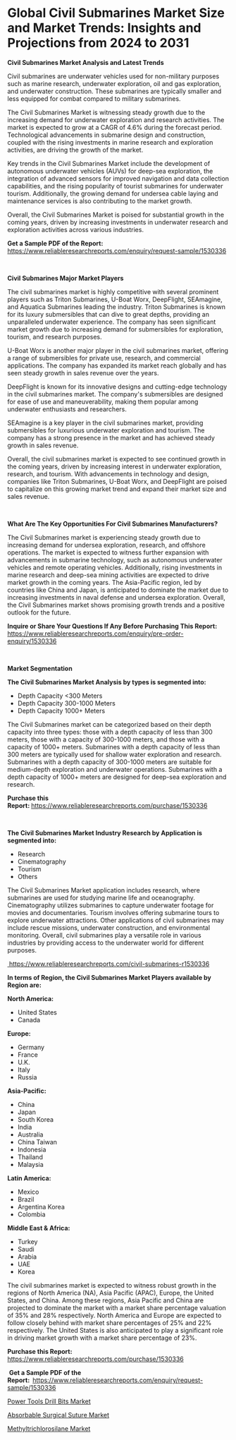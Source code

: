 <p><h1>Global Civil Submarines Market Size and Market Trends: Insights and Projections from 2024 to 2031</h1></p><p><strong>Civil Submarines Market Analysis and Latest Trends</strong></p>
<p><p>Civil submarines are underwater vehicles used for non-military purposes such as marine research, underwater exploration, oil and gas exploration, and underwater construction. These submarines are typically smaller and less equipped for combat compared to military submarines.</p><p>The Civil Submarines Market is witnessing steady growth due to the increasing demand for underwater exploration and research activities. The market is expected to grow at a CAGR of 4.6% during the forecast period. Technological advancements in submarine design and construction, coupled with the rising investments in marine research and exploration activities, are driving the growth of the market.</p><p>Key trends in the Civil Submarines Market include the development of autonomous underwater vehicles (AUVs) for deep-sea exploration, the integration of advanced sensors for improved navigation and data collection capabilities, and the rising popularity of tourist submarines for underwater tourism. Additionally, the growing demand for undersea cable laying and maintenance services is also contributing to the market growth.</p><p>Overall, the Civil Submarines Market is poised for substantial growth in the coming years, driven by increasing investments in underwater research and exploration activities across various industries.</p></p>
<p><strong>Get a Sample PDF of the Report:&nbsp;</strong> <a href="https://www.reliableresearchreports.com/enquiry/request-sample/1530336">https://www.reliableresearchreports.com/enquiry/request-sample/1530336</a></p>
<p>&nbsp;</p>
<p><strong>Civil Submarines Major Market Players</strong></p>
<p><p>The civil submarines market is highly competitive with several prominent players such as Triton Submarines, U-Boat Worx, DeepFlight, SEAmagine, and Aquatica Submarines leading the industry. Triton Submarines is known for its luxury submersibles that can dive to great depths, providing an unparalleled underwater experience. The company has seen significant market growth due to increasing demand for submersibles for exploration, tourism, and research purposes.</p><p>U-Boat Worx is another major player in the civil submarines market, offering a range of submersibles for private use, research, and commercial applications. The company has expanded its market reach globally and has seen steady growth in sales revenue over the years.</p><p>DeepFlight is known for its innovative designs and cutting-edge technology in the civil submarines market. The company's submersibles are designed for ease of use and maneuverability, making them popular among underwater enthusiasts and researchers.</p><p>SEAmagine is a key player in the civil submarines market, providing submersibles for luxurious underwater exploration and tourism. The company has a strong presence in the market and has achieved steady growth in sales revenue.</p><p>Overall, the civil submarines market is expected to see continued growth in the coming years, driven by increasing interest in underwater exploration, research, and tourism. With advancements in technology and design, companies like Triton Submarines, U-Boat Worx, and DeepFlight are poised to capitalize on this growing market trend and expand their market size and sales revenue.</p></p>
<p>&nbsp;</p>
<p><strong>What Are The Key Opportunities For Civil Submarines Manufacturers?</strong></p>
<p><p>The Civil Submarines market is experiencing steady growth due to increasing demand for undersea exploration, research, and offshore operations. The market is expected to witness further expansion with advancements in submarine technology, such as autonomous underwater vehicles and remote operating vehicles. Additionally, rising investments in marine research and deep-sea mining activities are expected to drive market growth in the coming years. The Asia-Pacific region, led by countries like China and Japan, is anticipated to dominate the market due to increasing investments in naval defense and undersea exploration. Overall, the Civil Submarines market shows promising growth trends and a positive outlook for the future.</p></p>
<p><strong>Inquire or Share Your Questions If Any Before Purchasing This Report:</strong> <a href="https://www.reliableresearchreports.com/enquiry/pre-order-enquiry/1530336">https://www.reliableresearchreports.com/enquiry/pre-order-enquiry/1530336</a></p>
<p>&nbsp;</p>
<p><strong>Market Segmentation</strong></p>
<p><strong>The Civil Submarines Market Analysis by types is segmented into:</strong></p>
<p><ul><li>Depth Capacity <300 Meters</li><li>Depth Capacity 300-1000 Meters</li><li>Depth Capacity 1000+ Meters</li></ul></p>
<p><p>The Civil Submarines market can be categorized based on their depth capacity into three types: those with a depth capacity of less than 300 meters, those with a capacity of 300-1000 meters, and those with a capacity of 1000+ meters. Submarines with a depth capacity of less than 300 meters are typically used for shallow water exploration and research. Submarines with a depth capacity of 300-1000 meters are suitable for medium-depth exploration and underwater operations. Submarines with a depth capacity of 1000+ meters are designed for deep-sea exploration and research.</p></p>
<p><strong>Purchase this Report:&nbsp;</strong><a href="https://www.reliableresearchreports.com/purchase/1530336">https://www.reliableresearchreports.com/purchase/1530336</a></p>
<p>&nbsp;</p>
<p><strong>The Civil Submarines Market Industry Research by Application is segmented into:</strong></p>
<p><ul><li>Research</li><li>Cinematography</li><li>Tourism</li><li>Others</li></ul></p>
<p><p>The Civil Submarines Market application includes research, where submarines are used for studying marine life and oceanography. Cinematography utilizes submarines to capture underwater footage for movies and documentaries. Tourism involves offering submarine tours to explore underwater attractions. Other applications of civil submarines may include rescue missions, underwater construction, and environmental monitoring. Overall, civil submarines play a versatile role in various industries by providing access to the underwater world for different purposes.</p></p>
<p><a href="https://www.reliableresearchreports.com/civil-submarines-r1530336">&nbsp;https://www.reliableresearchreports.com/civil-submarines-r1530336</a></p>
<p><strong>In terms of Region, the Civil Submarines Market Players available by Region are:</strong></p>
<p>
    <p> <strong> North America: </strong>
        <ul>
            <li>United States</li>
            <li>Canada</li>
        </ul>
        </p> 
    <p> <strong> Europe: </strong>
        <ul>
            <li>Germany</li>
            <li>France</li>
            <li>U.K.</li>
            <li>Italy</li>
            <li>Russia</li>
        </ul>
        </p> 
    <p> <strong> Asia-Pacific: </strong>
        <ul>
            <li>China</li>
            <li>Japan</li>
            <li>South Korea</li>
            <li>India</li>
            <li>Australia</li>
            <li>China Taiwan</li>
            <li>Indonesia</li>
            <li>Thailand</li>
            <li>Malaysia</li>
        </ul>
        </p> 
    <p> <strong> Latin America: </strong>
        <ul>
            <li>Mexico</li>
            <li>Brazil</li>
            <li>Argentina Korea</li>
            <li>Colombia</li>
        </ul>
        </p> 
    <p> <strong> Middle East & Africa: </strong>
        <ul>
            <li>Turkey</li>
            <li>Saudi</li>
            <li>Arabia</li>
            <li>UAE</li>
            <li>Korea</li>
        </ul>
    </p>
    </p>
<p><p>The civil submarines market is expected to witness robust growth in the regions of North America (NA), Asia Pacific (APAC), Europe, the United States, and China. Among these regions, Asia Pacific and China are projected to dominate the market with a market share percentage valuation of 35% and 28% respectively. North America and Europe are expected to follow closely behind with market share percentages of 25% and 22% respectively. The United States is also anticipated to play a significant role in driving market growth with a market share percentage of 23%.</p></p>
<p><strong>Purchase this Report: </strong><a href="https://www.reliableresearchreports.com/purchase/1530336">https://www.reliableresearchreports.com/purchase/1530336</a></p>
<p>&nbsp;<strong>Get a Sample PDF of the Report:&nbsp;&nbsp;</strong><a href="https://www.reliableresearchreports.com/enquiry/request-sample/1530336">https://www.reliableresearchreports.com/enquiry/request-sample/1530336</a></p>
<p><strong></strong></p>
<p><p><a href="https://github.com/sofayahoo2023/Market-Research-Report-List-4/blob/main/power-tools-drill-bits-market.md">Power Tools Drill Bits Market</a></p><p><a href="https://www.linkedin.com/pulse/absorbable-surgical-suture-market-comprehensive-assessment-vroje?trackingId=4JHPJPElRcyvMtYmNt5YVg%3D%3D">Absorbable Surgical Suture Market</a></p><p><a href="https://www.linkedin.com/pulse/methyltrichlorosilane-market-size-growing-forecasted-period-from-htqye?trackingId=wxHqwK5NgppT6CWXHTr7KQ%3D%3D">Methyltrichlorosilane Market</a></p></p>